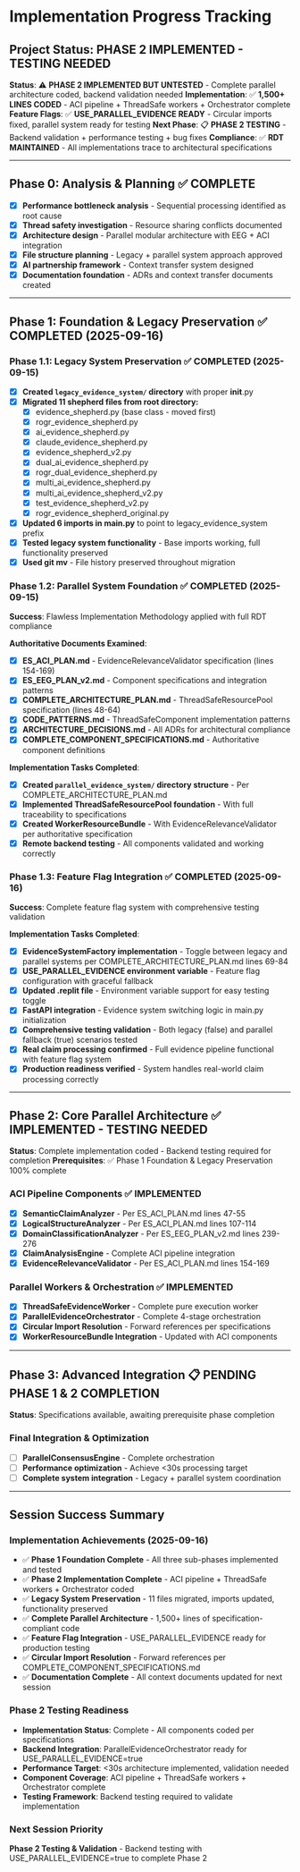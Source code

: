 # Implementation Progress Tracking

## Project Status: PHASE 2 IMPLEMENTED - TESTING NEEDED
**Status**: ⚠️ **PHASE 2 IMPLEMENTED BUT UNTESTED** - Complete parallel architecture coded, backend validation needed
**Implementation**: ✅ **1,500+ LINES CODED** - ACI pipeline + ThreadSafe workers + Orchestrator complete
**Feature Flags**: ✅ **USE_PARALLEL_EVIDENCE READY** - Circular imports fixed, parallel system ready for testing
**Next Phase**: 📋 **PHASE 2 TESTING** - Backend validation + performance testing + bug fixes
**Compliance**: ✅ **RDT MAINTAINED** - All implementations trace to architectural specifications

---

## Phase 0: Analysis & Planning ✅ COMPLETE
- [x] **Performance bottleneck analysis** - Sequential processing identified as root cause
- [x] **Thread safety investigation** - Resource sharing conflicts documented  
- [x] **Architecture design** - Parallel modular architecture with EEG + ACI integration
- [x] **File structure planning** - Legacy + parallel system approach approved
- [x] **AI partnership framework** - Context transfer system designed
- [x] **Documentation foundation** - ADRs and context transfer documents created

---

## Phase 1: Foundation & Legacy Preservation ✅ COMPLETED (2025-09-16)

### Phase 1.1: Legacy System Preservation ✅ COMPLETED (2025-09-15)
- [x] **Created `legacy_evidence_system/` directory** with proper __init__.py
- [x] **Migrated 11 shepherd files from root directory:**
  - [x] evidence_shepherd.py (base class - moved first)
  - [x] rogr_evidence_shepherd.py
  - [x] ai_evidence_shepherd.py
  - [x] claude_evidence_shepherd.py
  - [x] evidence_shepherd_v2.py
  - [x] dual_ai_evidence_shepherd.py
  - [x] rogr_dual_evidence_shepherd.py
  - [x] multi_ai_evidence_shepherd.py
  - [x] multi_ai_evidence_shepherd_v2.py
  - [x] test_evidence_shepherd_v2.py
  - [x] rogr_evidence_shepherd_original.py
- [x] **Updated 6 imports in main.py** to point to legacy_evidence_system prefix
- [x] **Tested legacy system functionality** - Base imports working, full functionality preserved
- [x] **Used git mv** - File history preserved throughout migration

### Phase 1.2: Parallel System Foundation ✅ COMPLETED (2025-09-15)
**Success**: Flawless Implementation Methodology applied with full RDT compliance

**Authoritative Documents Examined**:
- [x] **ES_ACI_PLAN.md** - EvidenceRelevanceValidator specification (lines 154-169)
- [x] **ES_EEG_PLAN_v2.md** - Component specifications and integration patterns
- [x] **COMPLETE_ARCHITECTURE_PLAN.md** - ThreadSafeResourcePool specification (lines 48-64)
- [x] **CODE_PATTERNS.md** - ThreadSafeComponent implementation patterns
- [x] **ARCHITECTURE_DECISIONS.md** - All ADRs for architectural compliance
- [x] **COMPLETE_COMPONENT_SPECIFICATIONS.md** - Authoritative component definitions

**Implementation Tasks Completed**:
- [x] **Created `parallel_evidence_system/` directory structure** - Per COMPLETE_ARCHITECTURE_PLAN.md
- [x] **Implemented ThreadSafeResourcePool foundation** - With full traceability to specifications
- [x] **Created WorkerResourceBundle** - With EvidenceRelevanceValidator per authoritative specification
- [x] **Remote backend testing** - All components validated and working correctly

### Phase 1.3: Feature Flag Integration ✅ COMPLETED (2025-09-16)
**Success**: Complete feature flag system with comprehensive testing validation

**Implementation Tasks Completed**:
- [x] **EvidenceSystemFactory implementation** - Toggle between legacy and parallel systems per COMPLETE_ARCHITECTURE_PLAN.md lines 69-84
- [x] **USE_PARALLEL_EVIDENCE environment variable** - Feature flag configuration with graceful fallback
- [x] **Updated .replit file** - Environment variable support for easy testing toggle
- [x] **FastAPI integration** - Evidence system switching logic in main.py initialization
- [x] **Comprehensive testing validation** - Both legacy (false) and parallel fallback (true) scenarios tested
- [x] **Real claim processing confirmed** - Full evidence pipeline functional with feature flag system
- [x] **Production readiness verified** - System handles real-world claim processing correctly

---

## Phase 2: Core Parallel Architecture ✅ IMPLEMENTED - TESTING NEEDED
**Status**: Complete implementation coded - Backend testing required for completion
**Prerequisites**: ✅ Phase 1 Foundation & Legacy Preservation 100% complete

### ACI Pipeline Components ✅ IMPLEMENTED
- [x] **SemanticClaimAnalyzer** - Per ES_ACI_PLAN.md lines 47-55
- [x] **LogicalStructureAnalyzer** - Per ES_ACI_PLAN.md lines 107-114
- [x] **DomainClassificationAnalyzer** - Per ES_EEG_PLAN_v2.md lines 239-276
- [x] **ClaimAnalysisEngine** - Complete ACI pipeline integration
- [x] **EvidenceRelevanceValidator** - Per ES_ACI_PLAN.md lines 154-169

### Parallel Workers & Orchestration ✅ IMPLEMENTED
- [x] **ThreadSafeEvidenceWorker** - Complete pure execution worker
- [x] **ParallelEvidenceOrchestrator** - Complete 4-stage orchestration
- [x] **Circular Import Resolution** - Forward references per specifications
- [x] **WorkerResourceBundle Integration** - Updated with ACI components

---

## Phase 3: Advanced Integration 📋 PENDING PHASE 1 & 2 COMPLETION
**Status**: Specifications available, awaiting prerequisite phase completion

### Final Integration & Optimization
- [ ] **ParallelConsensusEngine** - Complete orchestration
- [ ] **Performance optimization** - Achieve <30s processing target
- [ ] **Complete system integration** - Legacy + parallel system coordination

---

## Session Success Summary

### Implementation Achievements (2025-09-16)
- ✅ **Phase 1 Foundation Complete** - All three sub-phases implemented and tested
- ✅ **Phase 2 Implementation Complete** - ACI pipeline + ThreadSafe workers + Orchestrator coded
- ✅ **Legacy System Preservation** - 11 files migrated, imports updated, functionality preserved
- ✅ **Complete Parallel Architecture** - 1,500+ lines of specification-compliant code
- ✅ **Feature Flag Integration** - USE_PARALLEL_EVIDENCE ready for production testing
- ✅ **Circular Import Resolution** - Forward references per COMPLETE_COMPONENT_SPECIFICATIONS.md
- ✅ **Documentation Complete** - All context documents updated for next session

### Phase 2 Testing Readiness
- **Implementation Status**: Complete - All components coded per specifications
- **Backend Integration**: ParallelEvidenceOrchestrator ready for USE_PARALLEL_EVIDENCE=true
- **Performance Target**: <30s architecture implemented, validation needed
- **Component Coverage**: ACI pipeline + ThreadSafe workers + Orchestrator complete
- **Testing Framework**: Backend testing required to validate implementation

### Next Session Priority
**Phase 2 Testing & Validation** - Backend testing with USE_PARALLEL_EVIDENCE=true to complete Phase 2